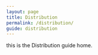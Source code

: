 ```yaml
---
layout: page
title: Distribution
permalink: /distribution/
guide: distribution
---
```


this is the Distribution guide home.
